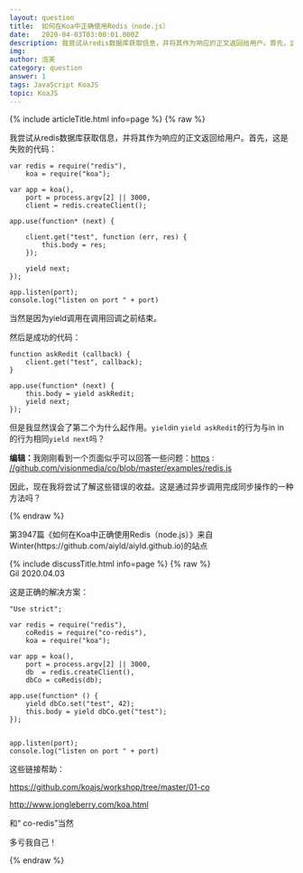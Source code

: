 ```yaml
---
layout: question
title:  如何在Koa中正确使用Redis（node.js）
date:   2020-04-03T03:00:01.000Z
description: 我尝试从redis数据库获取信息，并将其作为响应的正文返回给用户。首先，这是失败的代码：var redis = require("redis"), ...
img: 
author: 泡芙
category: question
answer: 1
tags: JavaScript KoaJS
topic: KoaJS
---
```

<div class="article-root">
  <div class="article">
    {% include articleTitle.html info=page %}
    {% raw %}
    <div class="article-content"><p><font style="vertical-align: inherit;"><font style="vertical-align: inherit;">我尝试从redis数据库获取信息，并将其作为响应的正文返回给用户。</font><font style="vertical-align: inherit;">首先，这是失败的代码：</font></font></p>

<pre><code>var redis = require("redis"),<font></font>
    koa = require("koa");<font></font>
<font></font>
var app = koa(),<font></font>
    port = process.argv[2] || 3000,<font></font>
    client = redis.createClient();<font></font>
<font></font>
app.use(function* (next) {<font></font>
<font></font>
    client.get("test", function (err, res) {<font></font>
        this.body = res;<font></font>
    });<font></font>
<font></font>
    yield next;<font></font>
});<font></font>
<font></font>
app.listen(port);<font></font>
console.log("listen on port " + port)<font></font>
</code></pre>

<p><font style="vertical-align: inherit;"><font style="vertical-align: inherit;">当然是因为yield调用在调用回调之前结束。</font></font></p>

<p><font style="vertical-align: inherit;"><font style="vertical-align: inherit;">然后是成功的代码：</font></font></p>

<pre><code>function askRedit (callback) {<font></font>
    client.get("test", callback);<font></font>
}<font></font>
<font></font>
app.use(function* (next) {<font></font>
    this.body = yield askRedit;<font></font>
    yield next;<font></font>
});<font></font>
</code></pre>

<p><font style="vertical-align: inherit;"><font style="vertical-align: inherit;">但是我显然误会了第二个为什么起作用。</font></font><code>yield</code><font style="vertical-align: inherit;"><font style="vertical-align: inherit;">in </font></font><code>yield askRedit</code><font style="vertical-align: inherit;"><font style="vertical-align: inherit;">的行为</font><font style="vertical-align: inherit;">与</font><font style="vertical-align: inherit;">in in </font><font style="vertical-align: inherit;">的行为相同</font></font><code>yield next</code><font style="vertical-align: inherit;"><font style="vertical-align: inherit;">吗？</font></font></p>

<p><strong><font style="vertical-align: inherit;"><font style="vertical-align: inherit;">编辑：</font></font></strong><font style="vertical-align: inherit;"><font style="vertical-align: inherit;">我刚刚看到一个页面似乎可以回答一些问题：</font><a href="https://github.com/visionmedia/co/blob/master/examples/redis.js"><font style="vertical-align: inherit;">https</font></a><font style="vertical-align: inherit;"> : </font></font><a href="https://github.com/visionmedia/co/blob/master/examples/redis.js"><font style="vertical-align: inherit;"><font style="vertical-align: inherit;">//github.com/visionmedia/co/blob/master/examples/redis.js</font></font></a></p>

<p><font style="vertical-align: inherit;"><font style="vertical-align: inherit;">因此，现在我将尝试了解这些错误的收益。这是通过异步调用完成同步操作的一种方法吗？</font></font></p></div>
    {% endraw %}
  </div>
  <p class="winter_mark">第3947篇《如何在Koa中正确使用Redis（node.js）》来自Winter(https://github.com/aiyld/aiyld.github.io)的站点</p>
  <div class="discuss-wrapper">
    {% include discussTitle.html info=page %}
    {% raw %}
    <div class="discuss-list">
    <div class="discuss-item">
        <div class="discuss-parent">
          <div class="discuss-meta">
            <span class="discuss-user">Gil</span>
            <span class="discuss-time">2020.04.03</span>
          </div>
          <div class="discuss-comment"><p><font style="vertical-align: inherit;"><font style="vertical-align: inherit;">这是正确的解决方案：</font></font></p>

<pre><code>"Use strict";<font></font>
<font></font>
var redis = require("redis"),<font></font>
    coRedis = require("co-redis"),<font></font>
    koa = require("koa");<font></font>
<font></font>
var app = koa(),<font></font>
    port = process.argv[2] || 3000,<font></font>
    db  = redis.createClient(),<font></font>
    dbCo = coRedis(db);<font></font>
<font></font>
app.use(function* () {<font></font>
    yield dbCo.set("test", 42);<font></font>
    this.body = yield dbCo.get("test");<font></font>
});<font></font>
<font></font>
<font></font>
app.listen(port);<font></font>
console.log("listen on port " + port)<font></font>
</code></pre>

<p><font style="vertical-align: inherit;"><font style="vertical-align: inherit;">这些链接帮助：</font></font></p>

<p><a href="https://github.com/koajs/workshop/tree/master/01-co" rel="noreferrer"><font style="vertical-align: inherit;"><font style="vertical-align: inherit;">https://github.com/koajs/workshop/tree/master/01-co</font></font></a></p>

<p><a href="http://www.jongleberry.com/koa.html" rel="noreferrer"><font style="vertical-align: inherit;"><font style="vertical-align: inherit;">http://www.jongleberry.com/koa.html</font></font></a></p>

<p><font style="vertical-align: inherit;"><font style="vertical-align: inherit;">和“ co-redis”当然 </font></font></p>

<p><font style="vertical-align: inherit;"><font style="vertical-align: inherit;">多亏我自己！ </font></font></p></div>
        </div></div>
    </div>
    {% endraw %}
  </div>
<div>
